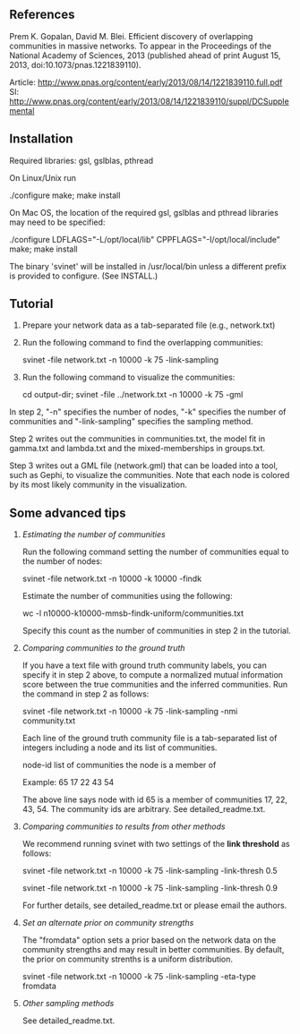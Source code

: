 References
----------

Prem K. Gopalan, David M. Blei. Efficient discovery of overlapping communities 
in massive networks. To appear in the Proceedings of the National Academy of 
Sciences, 2013 (published ahead of print August 15, 2013, doi:10.1073/pnas.1221839110).

Article: http://www.pnas.org/content/early/2013/08/14/1221839110.full.pdf
SI: http://www.pnas.org/content/early/2013/08/14/1221839110/suppl/DCSupplemental

Installation
------------

Required libraries: gsl, gslblas, pthread

On Linux/Unix run

 ./configure
 make; make install

On Mac OS, the location of the required gsl, gslblas and pthread
libraries may need to be specified:

 ./configure LDFLAGS="-L/opt/local/lib" CPPFLAGS="-I/opt/local/include"
 make; make install

The binary 'svinet' will be installed in /usr/local/bin unless a
different prefix is provided to configure. (See INSTALL.)

Tutorial
--------

1. Prepare your network data as a tab-separated file (e.g., network.txt)

2. Run the following command to find the overlapping communities: 

     svinet -file network.txt -n 10000 -k 75 -link-sampling

3. Run the following command to visualize the communities:
   
     cd output-dir; svinet -file ../network.txt  -n 10000 -k 75 -gml

In step 2, "-n" specifies the number of nodes, "-k" specifies the
number of communities and "-link-sampling" specifies the sampling
method.
   
Step 2 writes out the communities in communities.txt, the model fit in
gamma.txt and lambda.txt and the mixed-memberships in groups.txt.

Step 3 writes out a GML file (network.gml) that can be loaded into a
tool, such as Gephi, to visualize the communities. Note that each node
is colored by its most likely community in the visualization.

Some advanced tips
------------------

1. *Estimating the number of communities*

   Run the following command setting the number of communities equal
   to the number of nodes:

   svinet -file network.txt  -n 10000 -k 10000 -findk

   Estimate the number of communities using the following:

   wc -l n10000-k10000-mmsb-findk-uniform/communities.txt

   Specify this count as the number of communities in step 2 in the tutorial.

2. *Comparing communities to the ground truth*

   If you have a text file with ground truth community labels, you can
   specify it in step 2 above, to compute a normalized mutual
   information score between the true communities and the inferred
   communities. Run the command in step 2 as follows:

     svinet -file network.txt -n 10000 -k 75 -link-sampling -nmi community.txt

   Each line of the ground truth community file is a tab-separated
   list of integers including a node and its list of communities.

   node-id    list of communities the node is a member of

   Example:
   65	 17 22 43 54

   The above line says node with id 65 is a member of communities 17,
   22, 43, 54. The community ids are arbitrary. See
   detailed_readme.txt.

3. *Comparing communities to results from other methods*

   We recommend running svinet with two settings of the
   **link threshold** as follows:

     svinet -file network.txt -n 10000 -k 75 -link-sampling -link-thresh 0.5

     svinet -file network.txt -n 10000 -k 75 -link-sampling -link-thresh 0.9

   For further details, see detailed_readme.txt or please email the authors.

4. *Set an alternate prior on community strengths*

   The "fromdata" option sets a prior based on the network data on the
   community strengths and may result in better communities. By
   default, the prior on community strenths is a uniform distribution.

     svinet -file network.txt -n 10000 -k 75 -link-sampling -eta-type fromdata

5. *Other sampling methods*

   See detailed_readme.txt.


   
